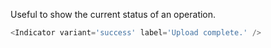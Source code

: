 Useful to show the current status of an operation.

```js
<Indicator variant='success' label='Upload complete.' />
```

